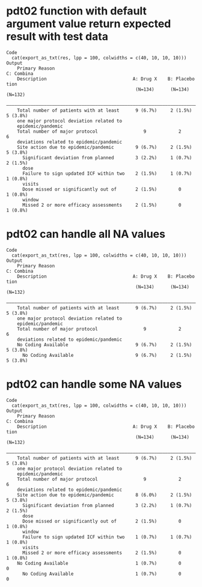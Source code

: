 # pdt02 function with default argument value return expected result with test data

    Code
      cat(export_as_txt(res, lpp = 100, colwidths = c(40, 10, 10, 10)))
    Output
        Primary Reason                                                       C: Combina
        Description                                A: Drug X    B: Placebo      tion   
                                                    (N=134)      (N=134)      (N=132)  
        ———————————————————————————————————————————————————————————————————————————————
        Total number of patients with at least      9 (6.7%)     2 (1.5%)     5 (3.8%) 
        one major protocol deviation related to                                        
        epidemic/pandemic                                                              
        Total number of major protocol                 9            2            6     
        deviations related to epidemic/pandemic                                        
        Site action due to epidemic/pandemic        9 (6.7%)     2 (1.5%)     5 (3.8%) 
          Significant deviation from planned        3 (2.2%)     1 (0.7%)     2 (1.5%) 
          dose                                                                         
          Failure to sign updated ICF within two    2 (1.5%)     1 (0.7%)     1 (0.8%) 
          visits                                                                       
          Dose missed or significantly out of       2 (1.5%)        0         1 (0.8%) 
          window                                                                       
          Missed 2 or more efficacy assessments     2 (1.5%)        0         1 (0.8%) 

# pdt02 can handle all NA values

    Code
      cat(export_as_txt(res, lpp = 100, colwidths = c(40, 10, 10, 10)))
    Output
        Primary Reason                                                       C: Combina
        Description                                A: Drug X    B: Placebo      tion   
                                                    (N=134)      (N=134)      (N=132)  
        ———————————————————————————————————————————————————————————————————————————————
        Total number of patients with at least      9 (6.7%)     2 (1.5%)     5 (3.8%) 
        one major protocol deviation related to                                        
        epidemic/pandemic                                                              
        Total number of major protocol                 9            2            6     
        deviations related to epidemic/pandemic                                        
        No Coding Available                         9 (6.7%)     2 (1.5%)     5 (3.8%) 
          No Coding Available                       9 (6.7%)     2 (1.5%)     5 (3.8%) 

# pdt02 can handle some NA values

    Code
      cat(export_as_txt(res, lpp = 100, colwidths = c(40, 10, 10, 10)))
    Output
        Primary Reason                                                       C: Combina
        Description                                A: Drug X    B: Placebo      tion   
                                                    (N=134)      (N=134)      (N=132)  
        ———————————————————————————————————————————————————————————————————————————————
        Total number of patients with at least      9 (6.7%)     2 (1.5%)     5 (3.8%) 
        one major protocol deviation related to                                        
        epidemic/pandemic                                                              
        Total number of major protocol                 9            2            6     
        deviations related to epidemic/pandemic                                        
        Site action due to epidemic/pandemic        8 (6.0%)     2 (1.5%)     5 (3.8%) 
          Significant deviation from planned        3 (2.2%)     1 (0.7%)     2 (1.5%) 
          dose                                                                         
          Dose missed or significantly out of       2 (1.5%)        0         1 (0.8%) 
          window                                                                       
          Failure to sign updated ICF within two    1 (0.7%)     1 (0.7%)     1 (0.8%) 
          visits                                                                       
          Missed 2 or more efficacy assessments     2 (1.5%)        0         1 (0.8%) 
        No Coding Available                         1 (0.7%)        0            0     
          No Coding Available                       1 (0.7%)        0            0     

